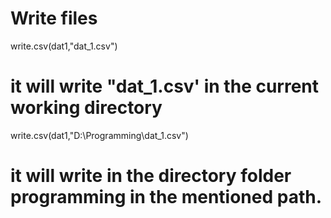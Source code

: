 # Write files
write.csv(dat1,"dat_1.csv")  
# it will write "dat_1.csv' in the current working directory
write.csv(dat1,"D:\\Programming\\dat_1.csv") 
# it will write in the directory folder programming in the mentioned path.
